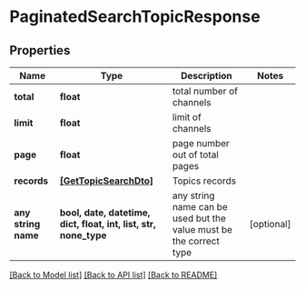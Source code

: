# PaginatedSearchTopicResponse


## Properties
Name | Type | Description | Notes
------------ | ------------- | ------------- | -------------
**total** | **float** | total number of channels | 
**limit** | **float** | limit of channels | 
**page** | **float** | page number out of total pages | 
**records** | [**[GetTopicSearchDto]**](GetTopicSearchDto.md) | Topics records | 
**any string name** | **bool, date, datetime, dict, float, int, list, str, none_type** | any string name can be used but the value must be the correct type | [optional]

[[Back to Model list]](../README.md#documentation-for-models) [[Back to API list]](../README.md#documentation-for-api-endpoints) [[Back to README]](../README.md)


